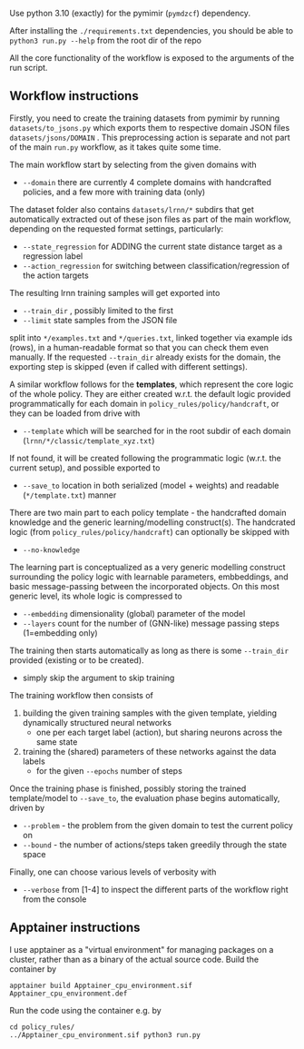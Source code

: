 Use python 3.10 (exactly) for the pymimir (`pymdzcf`) dependency.

After installing the `./requirements.txt` dependencies, you should be able to `python3 run.py --help` from the root dir of the repo

All the core functionality of the workflow is exposed to the arguments of the run script.

## Workflow instructions

Firstly, you need to create the training datasets from pymimir by running `datasets/to_jsons.py` 
which exports them to respective domain JSON files `datasets/jsons/DOMAIN` . 
This preprocessing action is separate and not part of the main `run.py` workflow, as it takes quite some time.

The main workflow start by selecting from the given domains with
 - `--domain` there are currently 4 complete domains with handcrafted policies, and a few more with training data (only)

The dataset folder also contains `datasets/lrnn/*` subdirs that get automatically extracted out of 
these json files as part of the main workflow, depending on the requested format settings, particularly:
 - `--state_regression` for ADDING the current state distance target as a regression label
 - `--action_regression` for switching between classification/regression of the action targets

The resulting lrnn training samples will get exported into
 - `--train_dir` , possibly limited to the first
 - `--limit` state samples from the JSON file

split into `*/examples.txt` and `*/queries.txt`, linked together via example ids (rows), in a human-readable format 
so that you can check them even manually.
If the requested `--train_dir` already exists for the domain, the exporting step is skipped (even if called with different settings).

A similar workflow follows for the **templates**, which represent the core logic of the whole policy. They are either created w.r.t. 
the default logic provided programmatically for each domain in `policy_rules/policy/handcraft`, or they can be loaded from drive with
 - `--template`  which will be searched for in the root subdir of each domain (`lrnn/*/classic/template_xyz.txt`)

If not found, it will be created following the programmatic logic (w.r.t. the current setup), and possible exported to
- `--save_to` location in both serialized (model + weights) and readable (`*/template.txt`) manner

There are two main part to each policy template - the handcrafted domain knowledge and the generic learning/modelling construct(s).
The handcrated logic (from `policy_rules/policy/handcraft`) can optionally be skipped with
- `--no-knowledge`

The learning part is conceptualized as a very generic modelling construct surrounding the policy logic with learnable parameters, 
embbeddings, and basic message-passing between the incorporated objects. On this most generic level, its whole logic 
is compressed to
- `--embedding` dimensionality (global) parameter of the model
- `--layers` count for the number of (GNN-like) message passing steps (1=embedding only)

The training then starts automatically as long as there is some `--train_dir` provided (existing or to be created).
 - simply skip the argument to skip training

The training workflow then consists of
 1. building the given training samples with the given template, yielding dynamically structured neural networks
    - one per each target label (action), but sharing neurons across the same state
 2. training the (shared) parameters of these networks against the data labels
    - for the given `--epochs` number of steps

Once the training phase is finished, possibly storing the trained template/model to `--save_to`, 
the evaluation phase begins automatically, driven by
 - `--problem` - the problem from the given domain to test the current policy on
 - `--bound` - the number of actions/steps taken greedily through the state space

Finally, one can choose various levels of verbosity with
 - `--verbose` from [1-4] to inspect the different parts of the workflow right from the console


## Apptainer instructions

I use apptainer as a "virtual environment" for managing packages on a cluster, rather than as a binary of the actual source code. Build the container by

    apptainer build Apptainer_cpu_environment.sif Apptainer_cpu_environment.def

Run the code using the container e.g. by

    cd policy_rules/
    ../Apptainer_cpu_environment.sif python3 run.py
